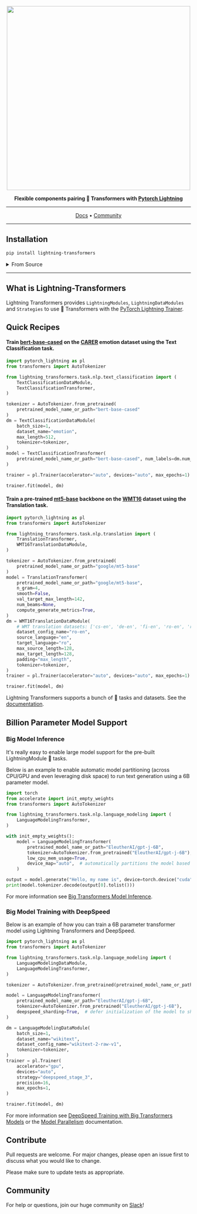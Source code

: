 <div align="center">

<img src="docs/source/_static/images/logo.png" width="500px">

**Flexible components pairing :hugs: Transformers with [Pytorch Lightning](https://github.com/PyTorchLightning/pytorch-lightning)**

______________________________________________________________________

<p align="center">
  <a href="https://lightning-transformers.readthedocs.io/">Docs</a> •
  <a href="#community">Community</a>
</p>

______________________________________________________________________

</div>

## Installation

```bash
pip install lightning-transformers
```

<details>
<summary>From Source</summary>

```bash
git clone https://github.com/PyTorchLightning/lightning-transformers.git
cd lightning-transformers
pip install .
```

</details>

______________________________________________________________________

## What is Lightning-Transformers

Lightning Transformers provides `LightningModules`, `LightningDataModules` and `Strategies` to use :hugs: Transformers with the [PyTorch Lightning Trainer](https://pytorch-lightning.readthedocs.io/en/stable/common/trainer.html).

## Quick Recipes

#### Train [bert-base-cased](https://huggingface.co/bert-base-cased) on the [CARER](https://huggingface.co/datasets/emotion) emotion dataset using the Text Classification task.

```python
import pytorch_lightning as pl
from transformers import AutoTokenizer

from lightning_transformers.task.nlp.text_classification import (
    TextClassificationDataModule,
    TextClassificationTransformer,
)

tokenizer = AutoTokenizer.from_pretrained(
    pretrained_model_name_or_path="bert-base-cased"
)
dm = TextClassificationDataModule(
    batch_size=1,
    dataset_name="emotion",
    max_length=512,
    tokenizer=tokenizer,
)
model = TextClassificationTransformer(
    pretrained_model_name_or_path="bert-base-cased", num_labels=dm.num_classes
)

trainer = pl.Trainer(accelerator="auto", devices="auto", max_epochs=1)

trainer.fit(model, dm)
```

#### Train a pre-trained [mt5-base](https://huggingface.co/google/mt5-base) backbone on the [WMT16](https://huggingface.co/datasets/wmt16) dataset using the Translation task.

```python
import pytorch_lightning as pl
from transformers import AutoTokenizer

from lightning_transformers.task.nlp.translation import (
    TranslationTransformer,
    WMT16TranslationDataModule,
)

tokenizer = AutoTokenizer.from_pretrained(
    pretrained_model_name_or_path="google/mt5-base"
)
model = TranslationTransformer(
    pretrained_model_name_or_path="google/mt5-base",
    n_gram=4,
    smooth=False,
    val_target_max_length=142,
    num_beams=None,
    compute_generate_metrics=True,
)
dm = WMT16TranslationDataModule(
    # WMT translation datasets: ['cs-en', 'de-en', 'fi-en', 'ro-en', 'ru-en', 'tr-en']
    dataset_config_name="ro-en",
    source_language="en",
    target_language="ro",
    max_source_length=128,
    max_target_length=128,
    padding="max_length",
    tokenizer=tokenizer,
)
trainer = pl.Trainer(accelerator="auto", devices="auto", max_epochs=1)

trainer.fit(model, dm)
```

Lightning Transformers supports a bunch of :hugs: tasks and datasets. See the [documentation](https://lightning-transformers.readthedocs.io/en/latest/).

## Billion Parameter Model Support

### Big Model Inference

It's really easy to enable large model support for the pre-built LightningModule :hugs: tasks.

Below is an example to enable automatic model partitioning (across CPU/GPU and even leveraging disk space) to run text generation using a 6B parameter model.

```python
import torch
from accelerate import init_empty_weights
from transformers import AutoTokenizer

from lightning_transformers.task.nlp.language_modeling import (
    LanguageModelingTransformer,
)

with init_empty_weights():
    model = LanguageModelingTransformer(
        pretrained_model_name_or_path="EleutherAI/gpt-j-6B",
        tokenizer=AutoTokenizer.from_pretrained("EleutherAI/gpt-j-6B"),
        low_cpu_mem_usage=True,
        device_map="auto",  # automatically partitions the model based on the available hardware.
    )

output = model.generate("Hello, my name is", device=torch.device("cuda"))
print(model.tokenizer.decode(output[0].tolist()))
```

For more information see [Big Transformers Model Inference](https://lightning-transformers.readthedocs.io/en/latest/features/large_model.html).

### Big Model Training with DeepSpeed

Below is an example of how you can train a 6B parameter transformer model using Lightning Transformers and DeepSpeed.

```python
import pytorch_lightning as pl
from transformers import AutoTokenizer

from lightning_transformers.task.nlp.language_modeling import (
    LanguageModelingDataModule,
    LanguageModelingTransformer,
)

tokenizer = AutoTokenizer.from_pretrained(pretrained_model_name_or_path="gpt2")

model = LanguageModelingTransformer(
    pretrained_model_name_or_path="EleutherAI/gpt-j-6B",
    tokenizer=AutoTokenizer.from_pretrained("EleutherAI/gpt-j-6B"),
    deepspeed_sharding=True,  # defer initialization of the model to shard/load pre-train weights
)

dm = LanguageModelingDataModule(
    batch_size=1,
    dataset_name="wikitext",
    dataset_config_name="wikitext-2-raw-v1",
    tokenizer=tokenizer,
)
trainer = pl.Trainer(
    accelerator="gpu",
    devices="auto",
    strategy="deepspeed_stage_3",
    precision=16,
    max_epochs=1,
)

trainer.fit(model, dm)
```

For more information see [DeepSpeed Training with Big Transformers Models](https://lightning-transformers.readthedocs.io/en/latest/features/large_model_training.html) or the [Model Parallelism](https://pytorch-lightning.readthedocs.io/en/latest/advanced/model_parallel.html#fully-sharded-training) documentation.

## Contribute

Pull requests are welcome. For major changes, please open an issue first to discuss what you would like to change.

Please make sure to update tests as appropriate.

## Community

For help or questions, join our huge community on [Slack](https://www.pytorchlightning.ai/community)!
